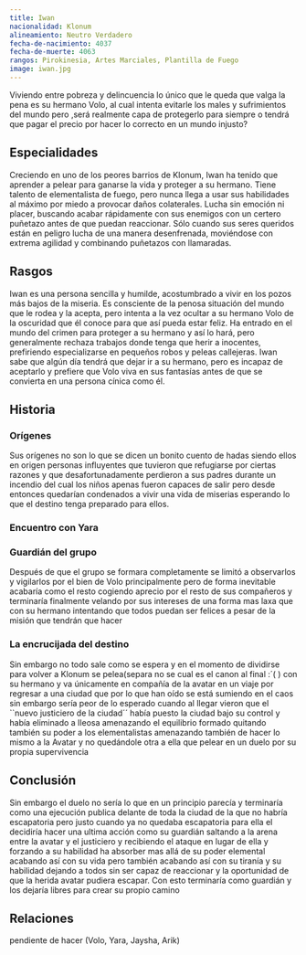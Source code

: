 ```yaml
---
title: Iwan
nacionalidad: Klonum
alineamiento: Neutro Verdadero
fecha-de-nacimiento: 4037
fecha-de-muerte: 4063
rangos: Pirokinesia, Artes Marciales, Plantilla de Fuego
image: iwan.jpg
---
```


Viviendo entre pobreza y delincuencia lo único que le queda que valga la pena es su hermano Volo, al cual intenta evitarle los males y sufrimientos del mundo pero ,será realmente capa de protegerlo para siempre o tendrá que pagar el precio por hacer lo correcto en un mundo injusto?

## Especialidades

Creciendo en uno de los peores barrios de Klonum, Iwan ha tenido que aprender a pelear para ganarse la vida y proteger a su hermano. Tiene talento de elementalista de fuego, pero nunca llega a usar sus habilidades al máximo por miedo a provocar daños colaterales. Lucha sin emoción ni placer, buscando acabar rápidamente con sus enemigos con un certero puñetazo antes de que puedan reaccionar. Sólo cuando sus seres queridos están en peligro lucha de una manera desenfrenada, moviéndose con extrema agilidad y combinando puñetazos con llamaradas.

## Rasgos

Iwan es una persona sencilla y humilde, acostumbrado a vivir en los pozos más bajos de la miseria. Es consciente de la penosa situación del mundo que le rodea y la acepta, pero intenta a la vez ocultar a su hermano Volo de la oscuridad que él conoce para que así pueda estar feliz. Ha entrado en el mundo del crimen para proteger a su hermano y así lo hará, pero generalmente rechaza trabajos donde tenga que herir a inocentes, prefiriendo especializarse en pequeños robos y peleas callejeras. Iwan sabe que algún día tendrá que dejar ir a su hermano, pero es incapaz de aceptarlo y prefiere que Volo viva en sus fantasías antes de que se convierta en una persona cínica como él.

## Historia

### Orígenes

Sus orígenes no son lo que se dicen un bonito cuento de hadas siendo ellos en origen personas influyentes que tuvieron que refugiarse por ciertas razones y que desafortunadamente perdieron a sus padres durante un incendio del cual los niños apenas fueron capaces de salir pero desde entonces quedarían condenados a vivir una vida de miserias esperando lo que el destino tenga preparado para ellos.

### Encuentro con Yara



### Guardián del grupo

Después de que el grupo se formara completamente se limitó a observarlos y vigilarlos por el bien de Volo principalmente pero de forma inevitable acabaría como el resto cogiendo aprecio por el resto de sus compañeros y terminaría finalmente velando por sus intereses de una forma mas laxa que con su hermano intentando que todos puedan ser felices a pesar de la misión que tendrán que hacer

### La encrucijada del destino

Sin embargo no todo sale como se espera y en el momento de dividirse para volver a Klonum se pelea(separa no se cual es el canon al final :´(      ) con su hermano y va únicamente en compañía de la avatar en un viaje por regresar a una ciudad que por lo que han oído se está sumiendo en el caos sin embargo sería peor de lo esperado cuando al llegar vieron que el ``nuevo justiciero de la ciudad´´ había puesto la ciudad bajo su control y había eliminado a Ileosa amenazando el equilibrio formado quitando también su poder a los elementalistas amenazando también de hacer lo mismo a la Avatar y no quedándole otra a ella que pelear en un duelo por su propia supervivencia

## Conclusión

Sin embargo el duelo no sería lo que en un principio parecía y terminaría como una ejecución publica delante de toda la ciudad de la que no habría escapatoria pero justo cuando ya no quedaba escapatoria para ella el decidiría hacer una ultima acción como su guardián saltando a la arena entre la avatar y el justiciero y recibiendo el ataque en lugar de ella y forzando a su habilidad ha absorber mas allá de su poder elemental acabando así con su vida pero también acabando así con su tiranía y su habilidad dejando a todos sin ser capaz de reaccionar y la oportunidad de que la herida avatar pudiera escapar. Con esto terminaría como guardián y los dejaría libres para crear su propio camino

## Relaciones

pendiente de hacer (Volo, Yara, Jaysha, Arik)